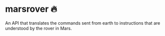 # marsrover :fire:

An API that translates the commands sent from earth to instructions that are understood by the rover in Mars.
